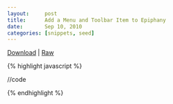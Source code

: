 ```yaml
---
layout:     post
title:      Add a Menu and Toolbar Item to Epiphany
date:       Sep 10, 2010
categories: [snippets, seed]
---
```


[Download](/download) |
[Raw]()

{% highlight javascript %}

//code

{% endhighlight %}
